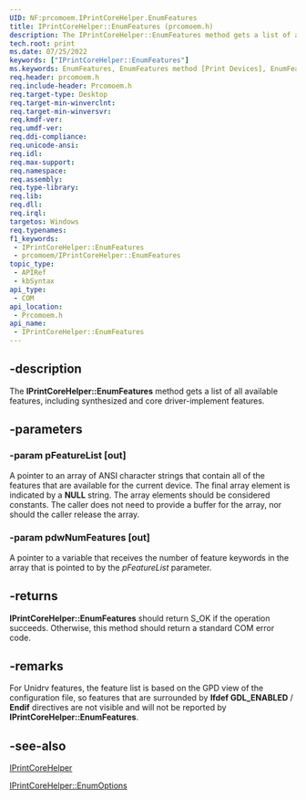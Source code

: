 ```yaml
---
UID: NF:prcomoem.IPrintCoreHelper.EnumFeatures
title: IPrintCoreHelper::EnumFeatures (prcomoem.h)
description: The IPrintCoreHelper::EnumFeatures method gets a list of all available features, including synthesized and core driver-implement features.
tech.root: print
ms.date: 07/25/2022
keywords: ["IPrintCoreHelper::EnumFeatures"]
ms.keywords: EnumFeatures, EnumFeatures method [Print Devices], EnumFeatures method [Print Devices],IPrintCoreHelper interface, IPrintCoreHelper interface [Print Devices],EnumFeatures method, IPrintCoreHelper.EnumFeatures, IPrintCoreHelper::EnumFeatures, prcomoem/IPrintCoreHelper::EnumFeatures, print.iprintcorehelper_enumfeatures, print_unidrv-pscript_allplugins_322210f8-379e-4b8a-973b-ed44a7245965.xml
req.header: prcomoem.h
req.include-header: Prcomoem.h
req.target-type: Desktop
req.target-min-winverclnt: 
req.target-min-winversvr: 
req.kmdf-ver: 
req.umdf-ver: 
req.ddi-compliance: 
req.unicode-ansi: 
req.idl: 
req.max-support: 
req.namespace: 
req.assembly: 
req.type-library: 
req.lib: 
req.dll: 
req.irql: 
targetos: Windows
req.typenames: 
f1_keywords:
 - IPrintCoreHelper::EnumFeatures
 - prcomoem/IPrintCoreHelper::EnumFeatures
topic_type:
 - APIRef
 - kbSyntax
api_type:
 - COM
api_location:
 - Prcomoem.h
api_name:
 - IPrintCoreHelper::EnumFeatures
---
```


## -description

The **IPrintCoreHelper::EnumFeatures** method gets a list of all available features, including synthesized and core driver-implement features.

## -parameters

### -param pFeatureList [out]

A pointer to an array of ANSI character strings that contain all of the features that are available for the current device. The final array element is indicated by a **NULL** string. The array elements should be considered constants. The caller does not need to provide a buffer for the array, nor should the caller release the array.

### -param pdwNumFeatures [out]

A pointer to a variable that receives the number of feature keywords in the array that is pointed to by the *pFeatureList* parameter.

## -returns

**IPrintCoreHelper::EnumFeatures** should return S_OK if the operation succeeds. Otherwise, this method should return a standard COM error code.

## -remarks

For Unidrv features, the feature list is based on the GPD view of the configuration file, so features that are surrounded by **Ifdef GDL_ENABLED** / **Endif** directives are not visible and will not be reported by **IPrintCoreHelper::EnumFeatures**.

## -see-also

[IPrintCoreHelper](./nn-prcomoem-iprintcorehelper.md)

[IPrintCoreHelper::EnumOptions](./nf-prcomoem-iprintcorehelper-enumoptions.md)